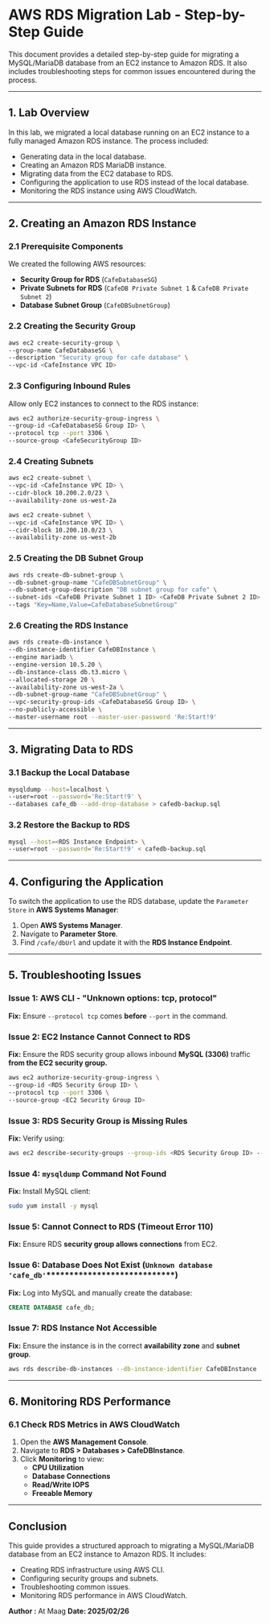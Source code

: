 # AWS RDS Migration Lab - Step-by-Step Guide

This document provides a detailed step-by-step guide for migrating a MySQL/MariaDB database from an EC2 instance to Amazon RDS. It also includes troubleshooting steps for common issues encountered during the process.

---

## **1. Lab Overview**

In this lab, we migrated a local database running on an EC2 instance to a fully managed Amazon RDS instance. The process included:

- Generating data in the local database.
- Creating an Amazon RDS MariaDB instance.
- Migrating data from the EC2 database to RDS.
- Configuring the application to use RDS instead of the local database.
- Monitoring the RDS instance using AWS CloudWatch.

---

## **2. Creating an Amazon RDS Instance**

### **2.1 Prerequisite Components**

We created the following AWS resources:

- **Security Group for RDS** (`CafeDatabaseSG`)
- **Private Subnets for RDS** (`CafeDB Private Subnet 1` & `CafeDB Private Subnet 2`)
- **Database Subnet Group** (`CafeDBSubnetGroup`)

### **2.2 Creating the Security Group**

```sh
aws ec2 create-security-group \
--group-name CafeDatabaseSG \
--description "Security group for cafe database" \
--vpc-id <CafeInstance VPC ID>
```

### **2.3 Configuring Inbound Rules**

Allow only EC2 instances to connect to the RDS instance:

```sh
aws ec2 authorize-security-group-ingress \
--group-id <CafeDatabaseSG Group ID> \
--protocol tcp --port 3306 \
--source-group <CafeSecurityGroup ID>
```

### **2.4 Creating Subnets**

```sh
aws ec2 create-subnet \
--vpc-id <CafeInstance VPC ID> \
--cidr-block 10.200.2.0/23 \
--availability-zone us-west-2a
```

```sh
aws ec2 create-subnet \
--vpc-id <CafeInstance VPC ID> \
--cidr-block 10.200.10.0/23 \
--availability-zone us-west-2b
```

### **2.5 Creating the DB Subnet Group**

```sh
aws rds create-db-subnet-group \
--db-subnet-group-name "CafeDBSubnetGroup" \
--db-subnet-group-description "DB subnet group for cafe" \
--subnet-ids <CafeDB Private Subnet 1 ID> <CafeDB Private Subnet 2 ID> \
--tags "Key=Name,Value=CafeDatabaseSubnetGroup"
```

### **2.6 Creating the RDS Instance**

```sh
aws rds create-db-instance \
--db-instance-identifier CafeDBInstance \
--engine mariadb \
--engine-version 10.5.20 \
--db-instance-class db.t3.micro \
--allocated-storage 20 \
--availability-zone us-west-2a \
--db-subnet-group-name "CafeDBSubnetGroup" \
--vpc-security-group-ids <CafeDatabaseSG Group ID> \
--no-publicly-accessible \
--master-username root --master-user-password 'Re:Start!9'
```

---

## **3. Migrating Data to RDS**

### **3.1 Backup the Local Database**

```sh
mysqldump --host=localhost \
--user=root --password='Re:Start!9' \
--databases cafe_db --add-drop-database > cafedb-backup.sql
```

### **3.2 Restore the Backup to RDS**

```sh
mysql --host=<RDS Instance Endpoint> \
--user=root --password='Re:Start!9' < cafedb-backup.sql
```

---

## **4. Configuring the Application**

To switch the application to use the RDS database, update the `Parameter Store` in **AWS Systems Manager**:

1. Open **AWS Systems Manager**.
2. Navigate to **Parameter Store**.
3. Find `/cafe/dbUrl` and update it with the **RDS Instance Endpoint**.

---

## **5. Troubleshooting Issues**

### **Issue 1: AWS CLI - "Unknown options: tcp, protocol"**

**Fix:** Ensure `--protocol tcp` comes **before** `--port` in the command.

### **Issue 2: EC2 Instance Cannot Connect to RDS**

**Fix:** Ensure the RDS security group allows inbound **MySQL (3306)** traffic **from the EC2 security group.**

```sh
aws ec2 authorize-security-group-ingress \
--group-id <RDS Security Group ID> \
--protocol tcp --port 3306 \
--source-group <EC2 Security Group ID>
```

### **Issue 3: RDS Security Group is Missing Rules**

**Fix:** Verify using:

```sh
aws ec2 describe-security-groups --group-ids <RDS Security Group ID> --query "SecurityGroups[*].IpPermissions"
```

### **Issue 4: ************************************`mysqldump`************************************ Command Not Found**

**Fix:** Install MySQL client:

```sh
sudo yum install -y mysql
```

### **Issue 5: Cannot Connect to RDS (Timeout Error 110)**

**Fix:** Ensure RDS **security group allows connections** from EC2.

### **Issue 6: Database Does Not Exist (********`Unknown database 'cafe_db'`********\*\*\*\*\*\*\*\*\*\*\*\*\*\*\*\*\*\*\*\*\*\*\*\*\*\*\*\*)**

**Fix:** Log into MySQL and manually create the database:

```sql
CREATE DATABASE cafe_db;
```

### **Issue 7: RDS Instance Not Accessible**

**Fix:** Ensure the instance is in the correct **availability zone** and **subnet group**.

```sh
aws rds describe-db-instances --db-instance-identifier CafeDBInstance
```

---

## **6. Monitoring RDS Performance**

### **6.1 Check RDS Metrics in AWS CloudWatch**

1. Open the **AWS Management Console**.
2. Navigate to **RDS > Databases > CafeDBInstance**.
3. Click **Monitoring** to view:
   - **CPU Utilization**
   - **Database Connections**
   - **Read/Write IOPS**
   - **Freeable Memory**

---

## **Conclusion**

This guide provides a structured approach to migrating a MySQL/MariaDB database from an EC2 instance to Amazon RDS. It includes:

- Creating RDS infrastructure using AWS CLI.
- Configuring security groups and subnets.
- Troubleshooting common issues.
- Monitoring RDS performance in AWS CloudWatch.

**Author :** At Maag **Date: 2025/02/26**

